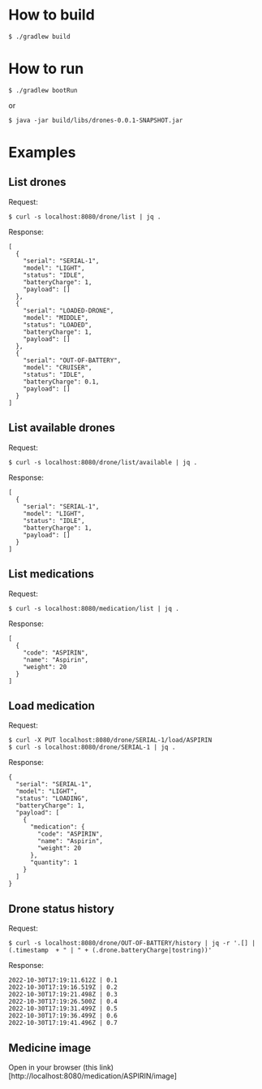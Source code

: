 # How to build

    $ ./gradlew build

# How to run

    $ ./gradlew bootRun

or

    $ java -jar build/libs/drones-0.0.1-SNAPSHOT.jar

# Examples

## List drones

Request:

    $ curl -s localhost:8080/drone/list | jq .

Response:

    [
      {
        "serial": "SERIAL-1",
        "model": "LIGHT",
        "status": "IDLE",
        "batteryCharge": 1,
        "payload": []
      },
      {
        "serial": "LOADED-DRONE",
        "model": "MIDDLE",
        "status": "LOADED",
        "batteryCharge": 1,
        "payload": []
      },
      {
        "serial": "OUT-OF-BATTERY",
        "model": "CRUISER",
        "status": "IDLE",
        "batteryCharge": 0.1,
        "payload": []
      }
    ]

## List available drones

Request:

    $ curl -s localhost:8080/drone/list/available | jq .

Response:

    [
      {
        "serial": "SERIAL-1",
        "model": "LIGHT",
        "status": "IDLE",
        "batteryCharge": 1,
        "payload": []
      }
    ]

## List medications

Request:

    $ curl -s localhost:8080/medication/list | jq .

Response:

    [
      {
        "code": "ASPIRIN",
        "name": "Aspirin",
        "weight": 20
      }
    ]

## Load medication

Request:

    $ curl -X PUT localhost:8080/drone/SERIAL-1/load/ASPIRIN
    $ curl -s localhost:8080/drone/SERIAL-1 | jq .

Response:

    {
      "serial": "SERIAL-1",
      "model": "LIGHT",
      "status": "LOADING",
      "batteryCharge": 1,
      "payload": [
        {
          "medication": {
            "code": "ASPIRIN",
            "name": "Aspirin",
            "weight": 20
          },
          "quantity": 1
        }
      ]
    }

## Drone status history

Request:

    $ curl -s localhost:8080/drone/OUT-OF-BATTERY/history | jq -r '.[] | (.timestamp  + " | " + (.drone.batteryCharge|tostring))'

Response:

    2022-10-30T17:19:11.612Z | 0.1
    2022-10-30T17:19:16.519Z | 0.2
    2022-10-30T17:19:21.498Z | 0.3
    2022-10-30T17:19:26.500Z | 0.4
    2022-10-30T17:19:31.499Z | 0.5
    2022-10-30T17:19:36.499Z | 0.6
    2022-10-30T17:19:41.496Z | 0.7

## Medicine image

Open in your browser (this link)[http://localhost:8080/medication/ASPIRIN/image]
